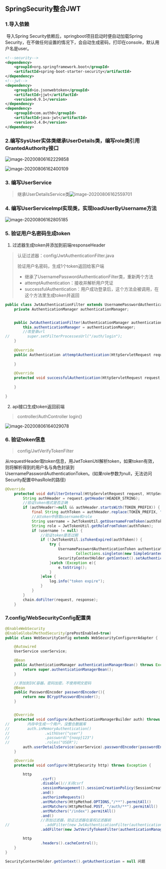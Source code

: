 ## SpringSecurity整合JWT

### 1.导入依赖

​		导入Spring Security依赖后，springboot项目启动时便自动加载Spring Security，在不做任何设置的情况下，会自动生成密码，打印在console，默认用户名是user。

```xml
<!--security-->
<dependency>
    <groupId>org.springframework.boot</groupId>
    <artifactId>spring-boot-starter-security</artifactId>
</dependency>
<!--jwt-->
<dependency>
    <groupId>io.jsonwebtoken</groupId>
    <artifactId>jjwt</artifactId>
    <version>0.9.1</version>
</dependency>
<dependency>
    <groupId>com.auth0</groupId>
    <artifactId>java-jwt</artifactId>
    <version>3.4.0</version>
</dependency>
```

### 2.编写SysUser实体类继承UserDetails类，编写role类引用GrantedAuthority接口

![image-20200806162229858](https://github.com/jacksonLi97/SpringSecurity-jwt/blob/master/image/image-20200806162229858.png)

![image-20200806162400109](https://github.com/jacksonLi97/SpringSecurity-jwt/blob/master/image/image-20200806162400109.png)

### 3. 编写UserService

> 继承UserDetailsService类![image-20200806162559701](https://github.com/jacksonLi97/SpringSecurity-jwt/blob/master/image/image-20200806162559701.png)

### 4. 编写UserServiceImpl实现类，实现loadUserByUsername方法

![image-20200806162805185](https://github.com/jacksonLi97/SpringSecurity-jwt/blob/master/image/image-20200806162805185.png)

### 5. 验证用户名密码生成token

1. 过滤器生成token并添加到前端responseHeader

> 认证过滤器：config/JwtAuthenticationFilter.java
>
> 验证用户名密码，生成1个token返回给客户端
>  * 继承了UsernamePasswordAuthenticationFilter类，重新两个方法
>  * attemptAuthentication：接收并解析用户凭证
>  * successfulAuthentication：用户成功登录后，这个方法会被调用，在这个方法里生成token并返回

```java
public class JwtAuthenticationFilter extends UsernamePasswordAuthenticationFilter {
    private AuthenticationManager authenticationManager;


    public JwtAuthenticationFilter(AuthenticationManager authenticationManager) {
        this.authenticationManager = authenticationManager;
        //改登录url
//        super.setFilterProcessesUrl("/auth/login");
    }
    
    @Override
    public Authentication attemptAuthentication(HttpServletRequest request, HttpServletResponse response) throws AuthenticationException {
        
    }
    
    @Override
    protected void successfulAuthentication(HttpServletRequest request, HttpServletResponse response, FilterChain chain, Authentication authResult) throws IOException, ServletException {
        
    }
    
}
```

2. api接口生成token返回前端

> controller/AuthController      login()

![image-20200806164029078](https://github.com/jacksonLi97/SpringSecurity-jwt/blob/master/image/image-20200806164029078.png)

### 6. 验证token信息

> config/JwtVerifyTokenFilter

​		从requestHeader取token信息，用JwtTokenUtil解析token，如果token有效，则将解析得到的用户名与角色封装到UsernamePasswordAuthenticationToken。(如果role参数为null，无法访问Security配置中hasRole的路径)

```java
@Override
    protected void doFilterInternal(HttpServletRequest request, HttpServletResponse response, FilterChain chain) throws ServletException, IOException {
        String authHeader = request.getHeader(HEADER_STRING);
        //验证token格式是否正确
        if (authHeader!=null && authHeader.startsWith(TOKEN_PREFIX)) {
            final String authToken = authHeader.replace(TOKEN_PREFIX, "");
            //从token中获取username和role
            String username = JwtTokenUtil.getUsernameFromToken(authToken);
            String role = JwtTokenUtil.getRoleFromToken(authToken);
            if (username != null) {
                //验证token是否过期
                if (!JwtTokenUtil.isTokenExpired(authToken)) {
                    try {
                        UsernamePasswordAuthenticationToken authentication = new UsernamePasswordAuthenticationToken(username, null,
                                Collections.singleton(new SimpleGrantedAuthority(role)));
                        SecurityContextHolder.getContext().setAuthentication(authentication);
                    }catch (Exception e){
                        e.toString();
                    }
                }else {
                    log.info("token expire");
                }
            }
        }
        chain.doFilter(request, response);
    }
```

### 7.config/WebSecurityConfig配置类

```java
@EnableWebSecurity
@EnableGlobalMethodSecurity(prePostEnabled=true)
public class WebSecurityConfig extends WebSecurityConfigurerAdapter {

    @Autowired
    UserService userService;

    @Bean
    public AuthenticationManager authenticationManagerBean() throws Exception {
        return super.authenticationManagerBean();
    }

    //添加到IOC容器。密码加密，不使用明文密码
    @Bean
    public PasswordEncoder passwordEncoder(){
        return new BCryptPasswordEncoder();
    }


    @Override
    protected void configure(AuthenticationManagerBuilder auth) throws Exception {
//		  内存中生成一个用户，没整合数据库
//        auth.inMemoryAuthentication()
//                .withUser("user")
//                .password("{noop}123")
//                .roles("USER");
        auth.userDetailsService(userService).passwordEncoder(passwordEncoder());
    }

    @Override
    protected void configure(HttpSecurity http) throws Exception {

        http
                .csrf()
                .disable()//关闭csrf
                .sessionManagement().sessionCreationPolicy(SessionCreationPolicy.STATELESS)//关闭session
                .and()
                .authorizeRequests()
                .antMatchers(HttpMethod.OPTIONS,"/**").permitAll()
                .antMatchers(HttpMethod.POST, "/auth/**").permitAll()
                .antMatchers("/index").permitAll()
                .and()
                //添加过滤器，验证过滤器在鉴权过滤器前
//                .addFilter(new JwtAuthenticationFilter(authenticationManager()))
                .addFilter(new JwtVerifyTokenFilter(authenticationManager()));

        http
                .headers().cacheControl();
    }
}
```



``` java
SecurityContextHolder.getContext().getAuthentication = null 问题
```

